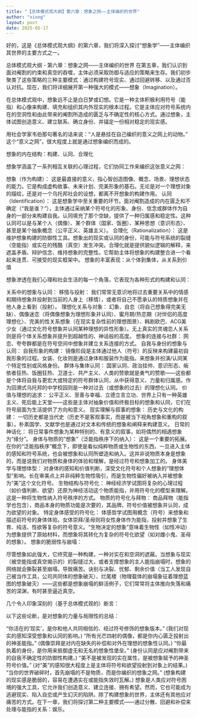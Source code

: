 ```yaml
---
title: "【总体模式观大纲】第六章：想象之网——主体编织的世界"
author: "xiong"
layout: post
date: 2025-05-17
---
```

 
好的，这是《总体模式观大纲》的第六章，我们将深入探讨“想象学”——主体编织其世界的主要方式之一。

总体模式观大纲 - 第六章：想象之网——主体编织的世界
在第五章，我们认识到面对阉割的约束和真空的吞噬，主体必须采取防御与适应的策略来生存。我们初步聚类了这些策略的三种主要模式：通过构建符号现实、通过回避转移、以及通过否认对抗。现在，我们将详细展开第一种强大的模式——想象（Imagination）。

在总体模式观中，想象远不止是白日梦或幻想。它是一种主体积极利用符号（能指）和心像来构建、填充和组织其内外现实的根本过程。它是主体应对符号系统内在的空洞性和由此带来的阉割所造成的匮乏与不确定性的核心方式。通过想象，主体试图创造意义、建立联系、确立身份、并锚定一份相对稳定的现实感。

用社会学家韦伯那句著名的话来说：“人是悬挂在自己编织的意义之网上的动物。” 这个“意义之网”，很大程度上就是通过想象编织而成的。

想象的内在结构：构建、认同、合理化

想象学涵盖了一系列相互关联的心理过程，它们协同工作来编织这张意义之网：

想象（作为构建）： 这是最直接的意义，指心智创造图像、概念、场景、理想状态的能力。它是构成虚构故事、未来计划、完美形象的基石。无论是对一个理想对象的描绘，还是对一个乌托邦社会的设想，都离不开想象的构建作用。
认同（Identification）： 这是想象学中至关重要的环节。面对阉割造成的内在匮乏和不确定（“我是谁？”），主体通过采纳某个符号化的形象、身份、信念或群体作为自身的一部分来构建自我。认同填充了那个空缺，提供了一种归属感和稳定性。这种认同可以是与某个人（偶像）、某个群体（国家、饭圈）、某种思想（意识形态）、甚至是某个抽象概念（公平正义、英雄主义）。
合理化（Rationalization）： 这是维护想象构建的防御性工具。想象出的现实或认同的身份，可能与符号系统的裂缝（空能指）或实在的残酷（真空）发生冲突。合理化就是提供貌似逻辑的解释，来遮盖矛盾、辩护信念、维持想象的完整性。它帮助主体将想象的构建整合进一个看起来连贯、可接受的现实框架中。
想象的丰富表现：从个体到集体，从关系到价值

想象渗透在我们心理和社会生活的每一个角落，它表现为各种形式的构建和认同：

关系中的想象与认同：
移情与投射： 我们常常无意识地将过去重要关系中的情感和期待想象并投射到当前的人身上（移情），或者将自己不愿承认的特质想象并在他人身上看到（投射）。
理想化关系与对象： 幻象、自恋（将自己想象得完美无缺）、偶像迷恋（将偶像想象为理想形象并认同）、蜜月期/热恋期（对伴侣的高度理想化）、完美的性关系想象（在现实复杂性前的理想图景）、韩剧欧巴、ACG美少女（通过文化符号想象并认同某种理想的异性形象）。无上真实的灵魂恋人关系则是将个体关系想象并提升到超越性的、神话般的高度。
想象的连接与社群： 网恋、夸夸群都是在符号空间中想象并建立关系连接的方式。
自我与身份的想象与认同：
自我形象的构建： 镜像阶段是主体通过他人（符号）的反映来构建最初自我形象的过程。女装、化妆则是通过身体和服装作为能指，来想象并扮演/认同某个特定性别或风格身份。
群体与集体认同： 国家认同、政治挂帅、意识形态、皈依者狂热、饭圈狂热、卫道士、共产主义、人类的赞歌就是勇气的赞歌——这些都是个体将自我与更宏大或特定的符号群体认同，从中获得意义、力量和归属感。作为回溯式乌托邦的中学校园则是一种对过去（或想象的过去）的理想化认同。
价值与理想的追求： 公平正义、至善与幸福、立德立言立功、世界上只有一种英雄主义、死后能上天堂——这些是主体对抽象价值和终极目标的想象和认同，它们在符号层面为生活提供了方向和意义。
现实理解与叙事的想象：
历史与文化的构建： 一切历史都是当代史（历史不是客观事实，而是被当下视角想象和重构的叙事）。朴素国学、文献学也是通过对文本和传统的想象和阐释来构建意义。
日常的神话化： 将日常事件想象为某种特别的、有意义的叙事，如将偶然的相遇想象为“缘分”。
身体与物质的“想象”（泛能指秩序下的纳入）： 这是一个重要的拓展。在你的“泛能指秩序”概念下，即使是看似纯粹物质或生物性的东西，一旦进入主体的感知和符号系统，也会被想象和认同所塑造和纳入。这并非说物质本身是想象的，而是说我们对物质和身体的体验和理解，是经过符号和想象加工的。
身体美学与理想体型： 对身体的感知和价值判断，深受文化符号和个人想象的“理想体型”影响。长在审美点上并非纯粹生物性吸引，而是生物性偏好被纳入并被想象为“美”这个文化符号。
生物结构与符号化： 神经经济学试图将复杂的心理过程（如价值判断、欲望）还原为神经活动这个物质能指，并用符号化的模型来理解。这是一种将生物性纳入符号秩序的方式。
物质的符号化与拜物： 商品拜物（能指学也包含），商品本身的物质功能是次要的，其品牌、符号价值被想象并认同，成为欲望的对象。
特定身体感受的符号化： 体感哲学试图用概念（符号）来想象和描述前符号的身体体验。女体崇拜/圣母则将女性身体作为能指，投射并想象了生育、纯洁、性欲等复杂的符号意义。“生物决定的想象”意味着生物性（如性冲动）为想象提供了原始材料，而想象将其转化为复杂的符号化欲望（如对雌小鬼、圣母的想象）。
想象的脆弱性与崩塌：

尽管想象如此强大，它终究是一种构建，一种对实在和空洞的遮蔽。当想象与现实（被空能指或真空揭示的）的裂缝过大，或者支撑想象的主人能指崩塌时，想象的网络就会撕裂甚至崩塌，导致痛苦。诀别与决裂、忧郁、剩余价值（当工人发现自己被当作工具，公司共同体的想象破灭）、烂尾楼（物理载体的崩塌象征着理想蓝图的想象破灭）——这些都是想象崩塌的鲜活例子，它们常常将主体推向失落和痛苦的深渊，有时甚至逼近真空。

几个令人印象深刻的（基于总体模式观的）断言：

以下这些论断，是对想象的力量与局限性的总结：

“你活在的‘现实’，是你和他人共同相信的、经过符号修饰的想象版本。” (我们对现实的感知深受想象和认同的影响。)
“所有光芒四射的偶像，都是你内心匮乏投射出的神圣能指。” (偶像崇拜是对内在缺失的补偿和对外在理想的想象性认同。)
“你最执着的身份，是你用来抵御虚无和无名的想象性堡垒。” (身份认同是应对阉割带来的自我不确定性的防御性构建。)
“美不是被发现的实在属性，是被想象赋予的神圣符号价值。” (对“美”的感知很大程度上是主体将符号和欲望投射到对象上的结果。)
“当你的世界破碎时，首先崩塌的不是物质，而是你编织的想象之网。” (想象构建的现实感是脆弱的，容易在遭遇实在或能指失效时瓦解。)
想象是人类应对符号困境的强大工具，它允许我们创造意义、建立连接、拥有希望。然而，它也可能成为逃避现实、陷入自恋或产生幻灭的陷阱。除了构建想象的世界，主体还有其他应对痛苦的方式。在下一章，我们将探讨第二种主要模式——通过分散、回避和补偿来处理与能指的关系：娱乐。
